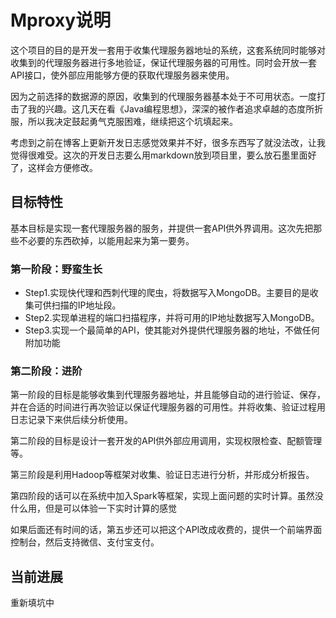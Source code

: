 # Mproxy说明

这个项目的目的是开发一套用于收集代理服务器地址的系统，这套系统同时能够对收集到的代理服务器进行多地验证，保证代理服务器的可用性。同时会开放一套API接口，使外部应用能够方便的获取代理服务器来使用。

因为之前选择的数据源的原因，收集到的代理服务器基本处于不可用状态。一度打击了我的兴趣。这几天在看《Java编程思想》，深深的被作者追求卓越的态度所折服，所以我决定鼓起勇气克服困难，继续把这个坑填起来。

考虑到之前在博客上更新开发日志感觉效果并不好，很多东西写了就没法改，让我觉得很难受。这次的开发日志要么用markdown放到项目里，要么放石墨里面好了，这样会方便修改。

## 目标特性

基本目标是实现一套代理服务器的服务，并提供一套API供外界调用。这次先把那些不必要的东西砍掉，以能用起来为第一要务。

### 第一阶段：野蛮生长

* Step1.实现快代理和西刺代理的爬虫，将数据写入MongoDB。主要目的是收集可供扫描的IP地址段。
* Step2.实现单进程的端口扫描程序，并将可用的IP地址数据写入MongoDB。
* Step3.实现一个最简单的API，使其能对外提供代理服务器的地址，不做任何附加功能


### 第二阶段：进阶

第一阶段的目标是能够收集到代理服务器地址，并且能够自动的进行验证、保存，并在合适的时间进行再次验证以保证代理服务器的可用性。并将收集、验证过程用日志记录下来供后续分析使用。

第二阶段的目标是设计一套开发的API供外部应用调用，实现权限检查、配额管理等。

第三阶段是利用Hadoop等框架对收集、验证日志进行分析，并形成分析报告。

第四阶段的话可以在系统中加入Spark等框架，实现上面问题的实时计算。虽然没什么用，但是可以体验一下实时计算的感觉

如果后面还有时间的话，第五步还可以把这个API改成收费的，提供一个前端界面控制台，然后支持微信、支付宝支付。

## 当前进展

重新填坑中